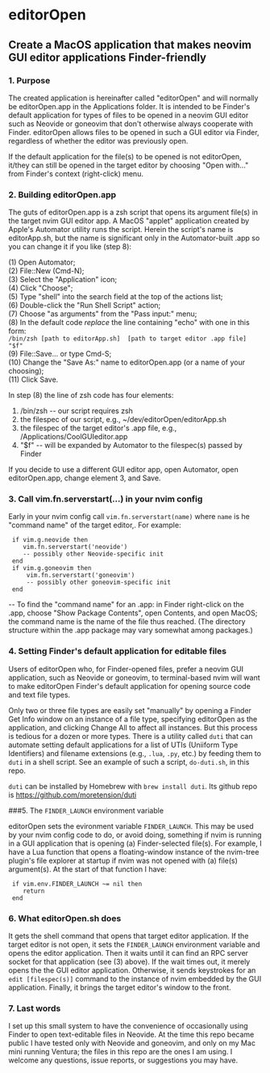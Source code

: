 # editorOpen

## Create a MacOS application that makes neovim GUI editor applications Finder-friendly

### 1. Purpose

The created application is hereinafter called "editorOpen" and will normally be editorOpen.app in the Applications folder. It is intended to be Finder's default application for types of files to be opened in a neovim GUI editor such as Neovide or goneovim that don't otherwise always cooperate with Finder. editorOpen allows files to be opened in such a GUI editor via Finder, regardless of whether the editor was previously open.

If the default application for the file(s) to be opened is not editorOpen, it/they can still  be opened in the target editor by choosing "Open with..." from Finder's context (right-click) menu.

### 2. Building editorOpen.app

The guts of editorOpen.app is a zsh script that opens its argument file(s) in the target nvim GUI editor app. A MacOS "applet" application created by Apple's Automator utility runs the script. Herein the script's name is editorApp.sh, but the name is significant only in the Automator-built .app so you can change it if you like (step 8):

(1) Open Automator;  
(2) File::New (Cmd-N);  
(3) Select the "Application" icon;  
(4) Click "Choose";  
(5) Type "shell" into the search field at the top of the actions list;  
(6) Double-click the "Run Shell Script" action;  
(7) Choose "as arguments" from the "Pass input:" menu;  
(8) In the default code _replace_ the line containing "echo" with one in this form:  
`/bin/zsh [path to editorApp.sh]  [path to target editor .app file] "$f"`  
(9) File::Save... or type Cmd-S;  
(10) Change the "Save As:" name to editorOpen.app (or a name of your choosing);  
(11) Click Save.

In step (8) the line of zsh code has four elements:

1. /bin/zsh -- our script requires zsh
2. the filespec of our script, e.g., ~/dev/editorOpen/editorApp.sh
3. the filespec of the target editor's .app file, e.g., /Applications/CoolGUIeditor.app
4. "$f" -- will be expanded by Automator to the filespec(s) passed by Finder

If you decide to use a different GUI editor app, open Automator, open editorOpen.app, change element 3, and Save.

### 3. Call vim.fn.serverstart(...) in your nvim config

Early in your nvim config call `vim.fn.serverstart(name)` where `name` is he "command name" of the target editor,. For example:

     if vim.g.neovide then
        vim.fn.serverstart('neovide')
        -- possibly other Neovide-specific init
     end
     if vim.g.goneovim then
         vim.fn.serverstart('goneovim')
         -- possibly other goneovim-specific init
     end

-- To find the "command name" for an .app: in Finder right-click on the .app, choose "Show Package Contents", open Contents, and open MacOS; the command name is the name of the file thus reached. (The directory structure within the .app package may vary somewhat among packages.)

### 4. Setting Finder's default application for editable files

Users of editorOpen who, for Finder-opened files, prefer a neovim GUI application, such as Neovide or goneovim, to terminal-based nvim will want to make editorOpen Finder's default application for opening source code and text file types.

Only two or three file types are easily set "manually" by opening a Finder Get Info window on an instance of a file type, specifying editorOpen as the application, and clicking Change All to affect all instances. But this process is tedious for a dozen or more types. There is a utility called `duti` that can automate setting default applications for a list of UTIs (Uniiform Type Identifiers) and filename extensions (e.g., `.lua`, `.py`, etc.) by feeding them to `duti` in a shell script. See an example of such a script, `do-duti.sh`, in this repo.

`duti` can be installed by Homebrew with `brew install duti`. Its github repo is
https://github.com/moretension/duti

###5. The `FINDER_LAUNCH` environment variable

editorOpen sets the evironment variable `FINDER_LAUNCH`. This may be used by your nvim config code to do, or avoid doing, something if nvim is running in a GUI application that is opening (a) Finder-selected file(s). For example, I have a Lua function that opens a floating-window instance of the nvim-tree plugin's file explorer at startup if nvim was not opened with (a) file(s) argument(s). At the start of that function I have:

     if vim.env.FINDER_LAUNCH ~= nil then
        return
     end

### 6. What editorOpen.sh does

It gets the shell command that opens that target editor application. If the target editor is not open, it sets the `FINDER_LAUNCH` environment variable and opens the editor application. Then it waits until it can find an RPC server socket for that application (see (3) above). If the wait times out, it merely opens the the GUI editor application. Otherwise, it sends keystrokes for an `edit [filespec(s)]` command to the instance of nvim embedded by the GUI application. Finally, it brings the target editor's window to the front.

### 7. Last words

I set up this small system to have the convenience of occasionally using Finder to open text-editable files in Neovide. At the time this repo became public I have tested only with Neovide and goneovim, and only on my Mac mini running Ventura; the files in this repo are the ones I am using. I welcome any questions, issue reports, or suggestions you may have.
